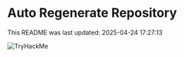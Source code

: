 # Auto Regenerate Repository

This README was last updated: 2025-04-24 17:27:13

 ![TryHackMe](https://tryhackme.com/badge/533634)